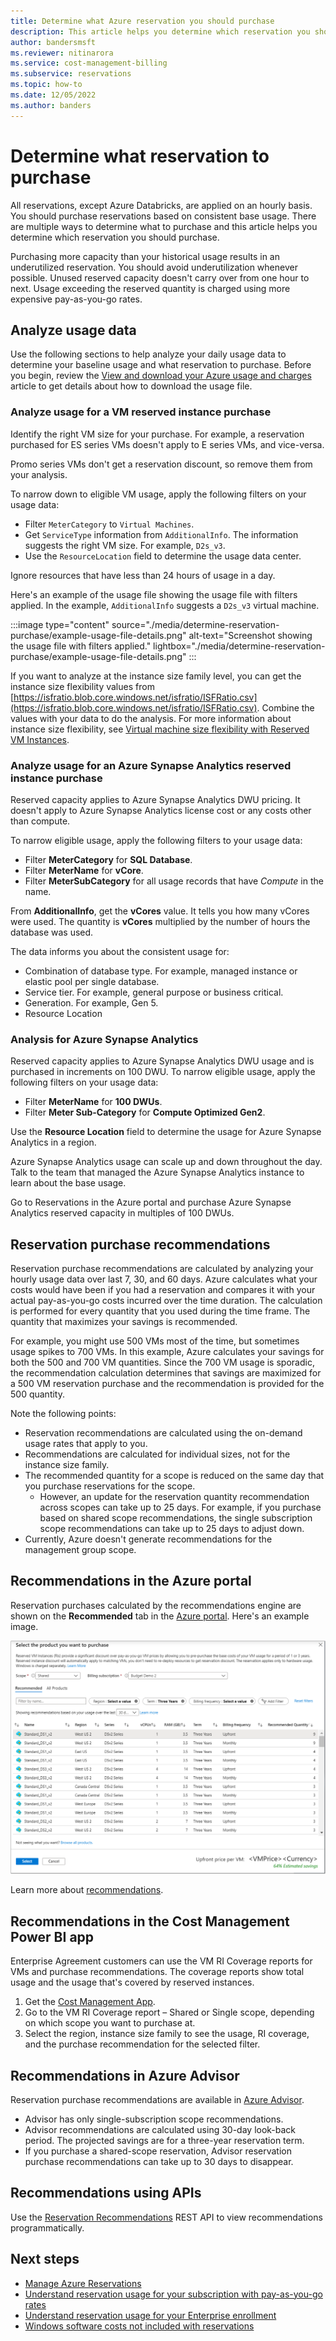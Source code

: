 ```yaml
---
title: Determine what Azure reservation you should purchase
description: This article helps you determine which reservation you should purchase.
author: bandersmsft
ms.reviewer: nitinarora
ms.service: cost-management-billing
ms.subservice: reservations
ms.topic: how-to
ms.date: 12/05/2022
ms.author: banders
---
```


# Determine what reservation to purchase

All reservations, except Azure Databricks, are applied on an hourly basis. You should purchase reservations based on consistent base usage. There are multiple ways to determine what to purchase and this article helps you determine which reservation you should purchase.

Purchasing more capacity than your historical usage results in an underutilized reservation. You should avoid underutilization whenever possible. Unused reserved capacity doesn't carry over from one hour to next. Usage exceeding the reserved quantity is charged using more expensive pay-as-you-go rates.

## Analyze usage data

Use the following sections to help analyze your daily usage data to determine your baseline usage and what reservation to purchase. Before you begin, review the [View and download your Azure usage and charges](../understand/download-azure-daily-usage.md) article to get details about how to download the usage file.

### Analyze usage for a VM reserved instance purchase

Identify the right VM size for your purchase. For example, a reservation purchased for ES series VMs doesn't apply to E series VMs, and vice-versa.

Promo series VMs don't get a reservation discount, so remove them from your analysis.

To narrow down to eligible VM usage, apply the following filters on your usage data:

- Filter `MeterCategory` to `Virtual Machines`.
- Get `ServiceType` information from `AdditionalInfo`. The information suggests the right VM size. For example, `D2s_v3`.
- Use the `ResourceLocation` field to determine the usage data center.

Ignore resources that have less than 24 hours of usage in a day.

Here's an example of the usage file showing the usage file with filters applied. In the example, `AdditionalInfo` suggests a `D2s_v3` virtual machine.

:::image type="content" source="./media/determine-reservation-purchase/example-usage-file-details.png" alt-text="Screenshot showing the usage file with filters applied." lightbox="./media/determine-reservation-purchase/example-usage-file-details.png" :::

If you want to analyze at the instance size family level, you can get the instance size flexibility values from [https://isfratio.blob.core.windows.net/isfratio/ISFRatio.csv](https://isfratio.blob.core.windows.net/isfratio/ISFRatio.csv). Combine the values with your data to do the analysis. For more information about instance size flexibility, see [Virtual machine size flexibility with Reserved VM Instances](../../virtual-machines/reserved-vm-instance-size-flexibility.md).

### Analyze usage for an Azure Synapse Analytics reserved instance purchase

Reserved capacity applies to Azure Synapse Analytics DWU pricing. It doesn't apply to Azure Synapse Analytics license cost or any costs other than compute.

To narrow eligible usage, apply the following filters to your usage data:

- Filter **MeterCategory** for **SQL Database**.
- Filter **MeterName** for **vCore**.
- Filter **MeterSubCategory** for all usage records that have _Compute_ in the name.

From **AdditionalInfo**, get the **vCores** value. It tells you how many vCores were used. The quantity is **vCores** multiplied by the number of hours the database was used.

The data informs you about the consistent usage for:

- Combination of database type. For example, managed instance or elastic pool per single database.
- Service tier. For example, general purpose or business critical.
- Generation. For example, Gen 5.
- Resource Location

### Analysis for Azure Synapse Analytics

Reserved capacity applies to Azure Synapse Analytics DWU usage and is purchased in increments on 100 DWU. To narrow eligible  usage, apply the following filters on your usage data:

- Filter **MeterName** for **100 DWUs**.
- Filter **Meter Sub-Category** for **Compute Optimized Gen2**.

Use the **Resource Location** field to determine the usage for Azure Synapse Analytics in a region.

Azure Synapse Analytics usage can scale up and down throughout the day. Talk to the team that managed the Azure Synapse Analytics instance to learn about the base usage.

Go to Reservations in the Azure portal and purchase Azure Synapse Analytics reserved capacity in multiples of 100 DWUs.

## Reservation purchase recommendations

Reservation purchase recommendations are calculated by analyzing your hourly usage data over last 7, 30, and 60 days. Azure calculates what your costs would have been if you had a reservation and compares it with your actual pay-as-you-go costs incurred over the time duration. The calculation is performed for every quantity that you used during the time frame. The quantity that maximizes your savings is recommended.

For example, you might use 500 VMs most of the time, but sometimes usage spikes to 700 VMs. In this example, Azure calculates your savings for both the 500 and 700 VM quantities. Since the 700 VM usage is sporadic, the recommendation calculation determines that savings are maximized for a 500 VM reservation purchase and the recommendation is provided for the 500 quantity.

Note the following points:

- Reservation recommendations are calculated using the on-demand usage rates that apply to you.
- Recommendations are calculated for individual sizes, not for the instance size family.
- The recommended quantity for a scope is reduced on the same day that you purchase reservations for the scope.
    - However, an update for the reservation quantity recommendation across scopes can take up to 25 days. For example, if you purchase based on shared scope recommendations, the single subscription scope recommendations can take up to 25 days to adjust down.
- Currently, Azure doesn't generate recommendations for the management group scope.

## Recommendations in the Azure portal

Reservation purchases calculated by the recommendations engine are shown on the **Recommended** tab in the [Azure portal](https://portal.azure.com/#blade/Microsoft_Azure_Reservations/CreateBlade/referrer/docs). Here's an example image.

![Image showing recommendations](./media/determine-reservation-purchase/select-product-ri.png)

Learn more about [recommendations](reserved-instance-purchase-recommendations.md#recommendations-in-the-azure-portal).

## Recommendations in the Cost Management Power BI app

Enterprise Agreement customers can use the VM RI Coverage reports for VMs and purchase recommendations. The coverage reports show total usage and the usage that's covered by reserved instances.

1. Get the [Cost Management App](https://appsource.microsoft.com/product/power-bi/costmanagement.azurecostmanagementapp).
2. Go to the VM RI Coverage report – Shared or Single scope, depending on which scope you want to purchase at.
3. Select the region, instance size family to see the usage, RI coverage, and the purchase recommendation for the selected filter.

## Recommendations in Azure Advisor

Reservation purchase recommendations are available in [Azure Advisor](https://portal.azure.com/#blade/Microsoft_Azure_Expert/AdvisorMenuBlade/overview).

- Advisor has only single-subscription scope recommendations.
- Advisor recommendations are calculated using 30-day look-back period. The projected savings are for a three-year reservation term.
- If you purchase a shared-scope reservation, Advisor reservation purchase recommendations can take up to 30 days to disappear.

## Recommendations using APIs

Use the [Reservation Recommendations](/rest/api/consumption/reservationrecommendations/list) REST API to view recommendations programmatically.

## Next steps

- [Manage Azure Reservations](manage-reserved-vm-instance.md)
- [Understand reservation usage for your subscription with pay-as-you-go rates](understand-reserved-instance-usage.md)
- [Understand reservation usage for your Enterprise enrollment](understand-reserved-instance-usage-ea.md)
- [Windows software costs not included with reservations](reserved-instance-windows-software-costs.md)
